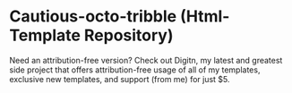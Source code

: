# Cautious-octo-tribble (Html-Template Repository)

Need an attribution-free version?
Check out Digitn, my latest and greatest side project that offers attribution-free usage of all of my templates, exclusive new templates, and support (from me) for just $5.
